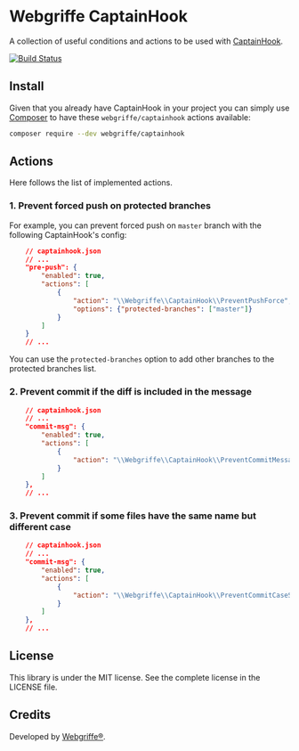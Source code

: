 # Webgriffe CaptainHook

A collection of useful conditions and actions to be used with [CaptainHook](https://github.com/CaptainHookPhp/captainhook).

[![Build Status](https://travis-ci.org/webgriffe/captainhook.svg?branch=master)](https://travis-ci.org/webgriffe/captainhook)

## Install

Given that you already have CaptainHook in your project you can simply use [Composer](https://getcomposer.org/) to have these `webgriffe/captainhook` actions available:

```bash
composer require --dev webgriffe/captainhook
```

## Actions

Here follows the list of implemented actions.

### 1. Prevent forced push on protected branches

For example, you can prevent forced push on `master` branch with the following CaptainHook's config:

```json
    // captainhook.json
    // ...
    "pre-push": {
        "enabled": true,
        "actions": [
            {
                "action": "\\Webgriffe\\CaptainHook\\PreventPushForce",
                "options": {"protected-branches": ["master"]}
            }
        ]
    }
    // ...
```

You can use the `protected-branches` option to add other branches to the protected branches list.

### 2. Prevent commit if the diff is included in the message

```json
    // captainhook.json
    // ...
    "commit-msg": {
        "enabled": true,
        "actions": [
            {
                "action": "\\Webgriffe\\CaptainHook\\PreventCommitMessageWithDiff"
            }
        ]
    },
    // ...
```

### 3. Prevent commit if some files have the same name but different case

```json
    // captainhook.json
    // ...
    "commit-msg": {
        "enabled": true,
        "actions": [
            {
                "action": "\\Webgriffe\\CaptainHook\\PreventCommitCaseSensitiveSameFilename"
            }
        ]
    },
    // ...
```

## License

This library is under the MIT license. See the complete license in the LICENSE file.

## Credits

Developed by [Webgriffe®](http://www.webgriffe.com/).
